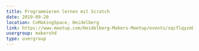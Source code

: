 ```yaml
---
title: Programmieren lernen mit Scratch
date: 2019-09-20
location: CoMakingSpace, Heidelberg
link: https://www.meetup.com/Heidelberg-Makers-Meetup/events/sqcflqyzmbbc/
usergroup: makershd
type: usergroup
---
```

